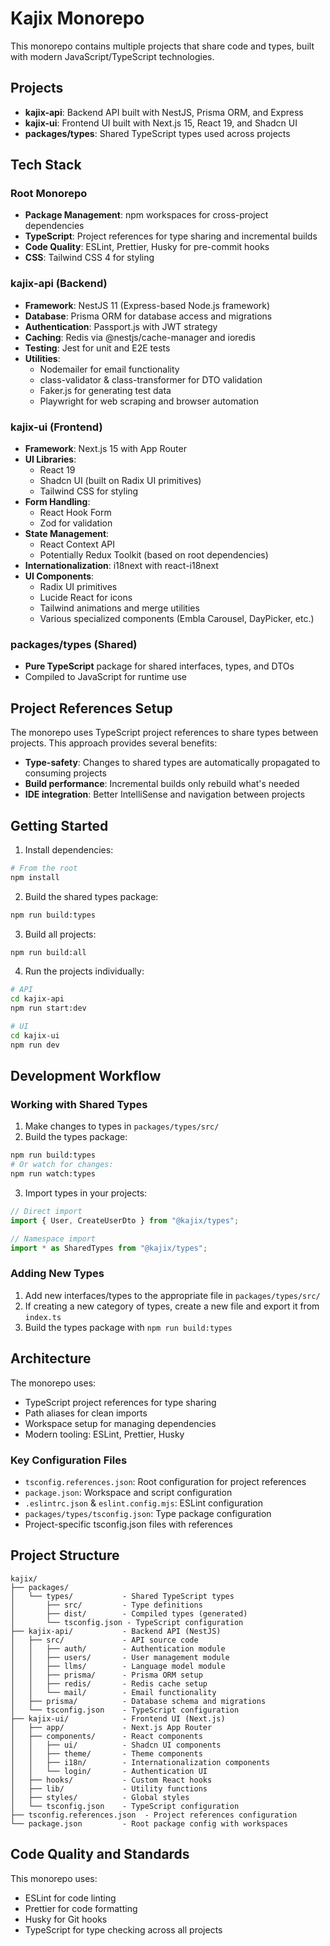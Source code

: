 # Kajix Monorepo

This monorepo contains multiple projects that share code and types, built with modern JavaScript/TypeScript technologies.

## Projects

- **kajix-api**: Backend API built with NestJS, Prisma ORM, and Express
- **kajix-ui**: Frontend UI built with Next.js 15, React 19, and Shadcn UI
- **packages/types**: Shared TypeScript types used across projects

## Tech Stack

### Root Monorepo

- **Package Management**: npm workspaces for cross-project dependencies
- **TypeScript**: Project references for type sharing and incremental builds
- **Code Quality**: ESLint, Prettier, Husky for pre-commit hooks
- **CSS**: Tailwind CSS 4 for styling

### kajix-api (Backend)

- **Framework**: NestJS 11 (Express-based Node.js framework)
- **Database**: Prisma ORM for database access and migrations
- **Authentication**: Passport.js with JWT strategy
- **Caching**: Redis via @nestjs/cache-manager and ioredis
- **Testing**: Jest for unit and E2E tests
- **Utilities**:
  - Nodemailer for email functionality
  - class-validator & class-transformer for DTO validation
  - Faker.js for generating test data
  - Playwright for web scraping and browser automation

### kajix-ui (Frontend)

- **Framework**: Next.js 15 with App Router
- **UI Libraries**:
  - React 19
  - Shadcn UI (built on Radix UI primitives)
  - Tailwind CSS for styling
- **Form Handling**:
  - React Hook Form
  - Zod for validation
- **State Management**:
  - React Context API
  - Potentially Redux Toolkit (based on root dependencies)
- **Internationalization**: i18next with react-i18next
- **UI Components**:
  - Radix UI primitives
  - Lucide React for icons
  - Tailwind animations and merge utilities
  - Various specialized components (Embla Carousel, DayPicker, etc.)

### packages/types (Shared)

- **Pure TypeScript** package for shared interfaces, types, and DTOs
- Compiled to JavaScript for runtime use

## Project References Setup

The monorepo uses TypeScript project references to share types between projects. This approach provides several benefits:

- **Type-safety**: Changes to shared types are automatically propagated to consuming projects
- **Build performance**: Incremental builds only rebuild what's needed
- **IDE integration**: Better IntelliSense and navigation between projects

## Getting Started

1. Install dependencies:

```bash
# From the root
npm install
```

2. Build the shared types package:

```bash
npm run build:types
```

3. Build all projects:

```bash
npm run build:all
```

4. Run the projects individually:

```bash
# API
cd kajix-api
npm run start:dev

# UI
cd kajix-ui
npm run dev
```

## Development Workflow

### Working with Shared Types

1. Make changes to types in `packages/types/src/`
2. Build the types package:

```bash
npm run build:types
# Or watch for changes:
npm run watch:types
```

3. Import types in your projects:

```typescript
// Direct import
import { User, CreateUserDto } from "@kajix/types";

// Namespace import
import * as SharedTypes from "@kajix/types";
```

### Adding New Types

1. Add new interfaces/types to the appropriate file in `packages/types/src/`
2. If creating a new category of types, create a new file and export it from `index.ts`
3. Build the types package with `npm run build:types`

## Architecture

The monorepo uses:

- TypeScript project references for type sharing
- Path aliases for clean imports
- Workspace setup for managing dependencies
- Modern tooling: ESLint, Prettier, Husky

### Key Configuration Files

- `tsconfig.references.json`: Root configuration for project references
- `package.json`: Workspace and script configuration
- `.eslintrc.json` & `eslint.config.mjs`: ESLint configuration
- `packages/types/tsconfig.json`: Type package configuration
- Project-specific tsconfig.json files with references

## Project Structure

```
kajix/
├── packages/
│   └── types/           - Shared TypeScript types
│       ├── src/         - Type definitions
│       ├── dist/        - Compiled types (generated)
│       └── tsconfig.json - TypeScript configuration
├── kajix-api/           - Backend API (NestJS)
│   ├── src/             - API source code
│   │   ├── auth/        - Authentication module
│   │   ├── users/       - User management module
│   │   ├── llms/        - Language model module
│   │   ├── prisma/      - Prisma ORM setup
│   │   ├── redis/       - Redis cache setup
│   │   └── mail/        - Email functionality
│   ├── prisma/          - Database schema and migrations
│   └── tsconfig.json    - TypeScript configuration
├── kajix-ui/            - Frontend UI (Next.js)
│   ├── app/             - Next.js App Router
│   ├── components/      - React components
│   │   ├── ui/          - Shadcn UI components
│   │   ├── theme/       - Theme components
│   │   ├── i18n/        - Internationalization components
│   │   └── login/       - Authentication UI
│   ├── hooks/           - Custom React hooks
│   ├── lib/             - Utility functions
│   ├── styles/          - Global styles
│   └── tsconfig.json    - TypeScript configuration
├── tsconfig.references.json  - Project references configuration
└── package.json         - Root package config with workspaces
```

## Code Quality and Standards

This monorepo uses:

- ESLint for code linting
- Prettier for code formatting
- Husky for Git hooks
- TypeScript for type checking across all projects
